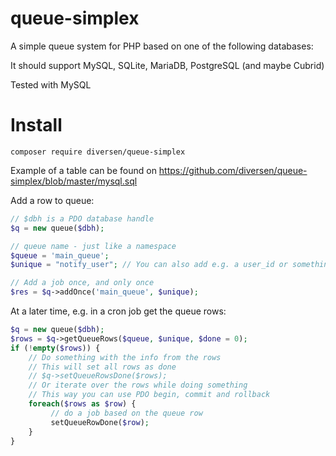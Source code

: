 # queue-simplex

A simple queue system for PHP based on one of the following databases: 

It should support MySQL, SQLite, MariaDB, PostgreSQL (and maybe Cubrid)

Tested with MySQL

# Install

    composer require diversen/queue-simplex

Example of a table can be found on <https://github.com/diversen/queue-simplex/blob/master/mysql.sql>

Add a row to queue:

~~~php
// $dbh is a PDO database handle
$q = new queue($dbh);

// queue name - just like a namespace
$queue = 'main_queue';
$unique = "notify_user"; // You can also add e.g. a user_id or something more unique

// Add a job once, and only once
$res = $q->addOnce('main_queue', $unique);
~~~

At a later time, e.g. in a cron job get the queue rows: 

~~~php
$q = new queue($dbh);
$rows = $q->getQueueRows($queue, $unique, $done = 0);
if (!empty($rows)) {
    // Do something with the info from the rows
    // This will set all rows as done
    // $q->setQueueRowsDone($rows);
    // Or iterate over the rows while doing something
    // This way you can use PDO begin, commit and rollback 
    foreach($rows as $row) {
         // do a job based on the queue row
         setQueueRowDone($row);
    }
} 

~~~
